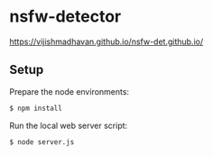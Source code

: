 # nsfw-detector

https://vijishmadhavan.github.io/nsfw-det.github.io/

## Setup 

Prepare the node environments:
```sh
$ npm install

```

Run the local web server script:
```sh
$ node server.js
```
